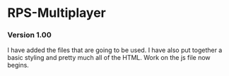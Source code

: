 # RPS-Multiplayer

### Version 1.00

I have added the files that are going to be used. I have also put together a basic styling and pretty much all of the HTML.
Work on the js file now begins.
